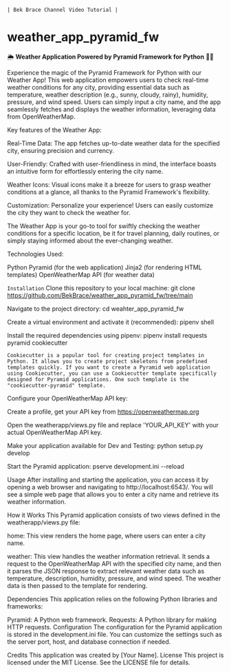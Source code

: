 ``` | Bek Brace Channel Video Tutorial | ```

# weather_app_pyramid_fw

🌦️ **Weather Application Powered by Pyramid Framework for Python** 🐍🔼

Experience the magic of the Pyramid Framework for Python with our Weather App! This web application empowers users to check real-time weather conditions for any city, providing essential data such as temperature, weather description (e.g., sunny, cloudy, rainy), humidity, pressure, and wind speed. Users can simply input a city name, and the app seamlessly fetches and displays the weather information, leveraging data from OpenWeatherMap.

Key features of the Weather App:

Real-Time Data: The app fetches up-to-date weather data for the specified city, ensuring precision and currency.

User-Friendly: Crafted with user-friendliness in mind, the interface boasts an intuitive form for effortlessly entering the city name.

Weather Icons: Visual icons make it a breeze for users to grasp weather conditions at a glance, all thanks to the Pyramid Framework's flexibility.

Customization: Personalize your experience! Users can easily customize the city they want to check the weather for.

The Weather App is your go-to tool for swiftly checking the weather conditions for a specific location, be it for travel planning, daily routines, or simply staying informed about the ever-changing weather.

Technologies Used:

Python
Pyramid (for the web application)
Jinja2 (for rendering HTML templates)
OpenWeatherMap API (for weather data)


```Installation```
Clone this repository to your local machine:
git clone https://github.com/BekBrace/weather_app_pyramid_fw/tree/main

Navigate to the project directory:
cd weahter_app_pyramid_fw

Create a virtual environment and activate it (recommended):
pipenv shell

Install the required dependencies using pipenv:
pipenv install requests pyramid cookiecutter

```Cookiecutter is a popular tool for creating project templates in Python. It allows you to create project skeletons from predefined templates quickly. If you want to create a Pyramid web application using Cookiecutter, you can use a Cookiecutter template specifically designed for Pyramid applications. One such template is the "cookiecutter-pyramid" template.```

Configure your OpenWeatherMap API key:

Create a profile, get your API key from https://openweathermap.org

Open the weatherapp/views.py file and replace 'YOUR_API_KEY' with your actual OpenWeatherMap API key.

Make your application available for Dev and Testing:
python setup.py develop

Start the Pyramid application:
pserve development.ini --reload

Usage
After installing and starting the application, you can access it by opening a web browser and navigating to http://localhost:6543/. You will see a simple web page that allows you to enter a city name and retrieve its weather information.

How it Works
This Pyramid application consists of two views defined in the weatherapp/views.py file:

home: This view renders the home page, where users can enter a city name.

weather: This view handles the weather information retrieval. It sends a request to the OpenWeatherMap API with the specified city name, and then it parses the JSON response to extract relevant weather data such as temperature, description, humidity, pressure, and wind speed. The weather data is then passed to the template for rendering.

Dependencies
This application relies on the following Python libraries and frameworks:

Pyramid: A Python web framework.
Requests: A Python library for making HTTP requests.
Configuration
The configuration for the Pyramid application is stored in the development.ini file. You can customize the settings such as the server port, host, and database connection if needed.

Credits
This application was created by [Your Name].
License
This project is licensed under the MIT License. See the LICENSE file for details.
